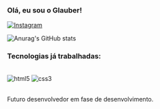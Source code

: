 
### Olá, eu sou o Glauber!

[![Instagram](https://img.shields.io/badge/Instagram-E4405F?style=for-the-badge&logo=instagram&logoColor=white)](https://www.instagram.com/glaubr_rocha/)

![Anurag's GitHub stats](https://github-readme-stats.vercel.app/api?username=Glaubr&theme=dracula&show_icons=true) 

### Tecnologias já trabalhadas:

<div style="display: inline_block"><br>
  <img src="https://img.shields.io/badge/HTML5-E34F26?style=for-the-badge&logo=html5&logoColor=white" alt="html5">
  <img src="https://img.shields.io/badge/CSS3-1572B6?style=for-the-badge&logo=css3&logoColor=white" alt="css3">
</div><br>

Futuro desenvolvedor em fase de desenvolvimento.
